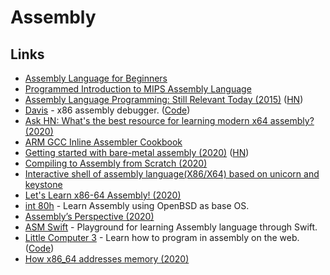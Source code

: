 # Assembly

## Links

* [Assembly Language for Beginners](https://yurichev.com/writings/AL4B-EN.pdf)
* [Programmed Introduction to MIPS Assembly Language](https://chortle.ccsu.edu/AssemblyTutorial/index.html)
* [Assembly Language Programming: Still Relevant Today \(2015\)](http://wilsonminesco.com/AssyDefense/) \([HN](https://news.ycombinator.com/item?id=21924591)\)
* [Davis](https://kobzol.github.io/davis/) - x86 assembly debugger. \([Code](https://github.com/Kobzol/davis)\)
* [Ask HN: What's the best resource for learning modern x64 assembly? \(2020\)](https://news.ycombinator.com/item?id=22279051)
* [ARM GCC Inline Assembler Cookbook](http://www.ethernut.de/en/documents/arm-inline-asm.html)
* [Getting started with bare-metal assembly \(2020\)](https://johv.dk/blog/bare-metal-assembly-tutorial.html) \([HN](https://news.ycombinator.com/item?id=22684881)\)
* [Compiling to Assembly from Scratch \(2020\)](https://keleshev.com/compiling-to-assembly-from-scratch-the-book)
* [Interactive shell of assembly language\(X86/X64\) based on unicorn and keystone](https://github.com/cch123/asm-cli)
* [Let's Learn x86-64 Assembly! \(2020\)](https://gpfault.net/posts/asm-tut-0.txt.html)
* [int 80h](http://int80h.org/) - Learn Assembly using OpenBSD as base OS.
* [Assembly’s Perspective \(2020\)](https://blog.stephenmarz.com/2020/05/20/assemblys-perspective/)
* [ASM Swift](https://github.com/NSExceptional/ASM-Swift) - Playground for learning Assembly language through Swift.
* [Little Computer 3](http://littlecomputer3.com/) - Learn how to program in assembly on the web. \([Code](https://github.com/0x213F/littlecomputer3)\)
* [How x86\_64 addresses memory \(2020\)](https://blog.yossarian.net/2020/06/13/How-x86_64-addresses-memory)

